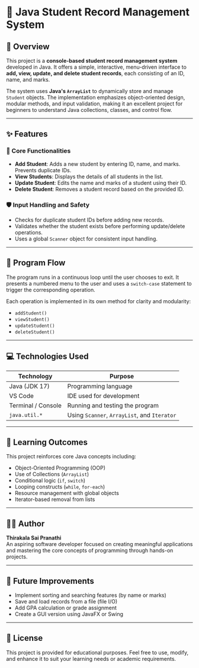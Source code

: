 # 🧾 Java Student Record Management System

## 📘 Overview

This project is a **console-based student record management system** developed in Java. It offers a simple, interactive, menu-driven interface to **add, view, update, and delete student records**, each consisting of an ID, name, and marks.

The system uses **Java's `ArrayList`** to dynamically store and manage `Student` objects. The implementation emphasizes object-oriented design, modular methods, and input validation, making it an excellent project for beginners to understand Java collections, classes, and control flow.

---

## ✨ Features

### 🔹 Core Functionalities

- **Add Student**: Adds a new student by entering ID, name, and marks. Prevents duplicate IDs.
- **View Students**: Displays the details of all students in the list.
- **Update Student**: Edits the name and marks of a student using their ID.
- **Delete Student**: Removes a student record based on the provided ID.

### 🛡️ Input Handling and Safety

- Checks for duplicate student IDs before adding new records.
- Validates whether the student exists before performing update/delete operations.
- Uses a global `Scanner` object for consistent input handling.

---

## 🔁 Program Flow

The program runs in a continuous loop until the user chooses to exit. It presents a numbered menu to the user and uses a `switch-case` statement to trigger the corresponding operation.

Each operation is implemented in its own method for clarity and modularity:
- `addStudent()`
- `viewStudent()`
- `updateStudent()`
- `deleteStudent()`

---

## 💻 Technologies Used

| Technology          | Purpose                              |
|---------------------|--------------------------------------|
| Java (JDK 17)        | Programming language                 |
| VS Code   | IDE used for development             |
| Terminal / Console   | Running and testing the program      |
| `java.util.*`        | Using `Scanner`, `ArrayList`, and `Iterator` |

---

## 🎯 Learning Outcomes

This project reinforces core Java concepts including:

- Object-Oriented Programming (OOP)
- Use of Collections (`ArrayList`)
- Conditional logic (`if`, `switch`)
- Looping constructs (`while`, `for-each`)
- Resource management with global objects
- Iterator-based removal from lists

---

## 👩‍💻 Author

**Thirakala Sai Pranathi**  
An aspiring software developer focused on creating meaningful applications and mastering the core concepts of programming through hands-on projects.

---

## 🚀 Future Improvements

- Implement sorting and searching features (by name or marks)
- Save and load records from a file (file I/O)
- Add GPA calculation or grade assignment
- Create a GUI version using JavaFX or Swing

---

## 📝 License

This project is provided for educational purposes. Feel free to use, modify, and enhance it to suit your learning needs or academic requirements.


